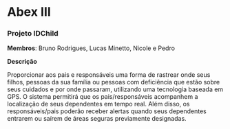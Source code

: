 # Abex III

### Projeto IDChild

**Membros**: Bruno Rodrigues, Lucas Minetto, Nicole e Pedro

**Descrição**

Proporcionar aos pais e responsáveis uma forma de rastrear onde seus filhos, pessoas da sua família ou pessoas com deficiência que estão sobre seus cuidados e por onde passaram, utilizando uma tecnologia baseada em GPS. O sistema permitirá que os pais/responsáveis acompanhem a localização de seus dependentes em tempo real. Além disso, os responsáveis/pais poderão receber alertas quando seus dependentes entrarem ou saírem de áreas seguras previamente designadas.

